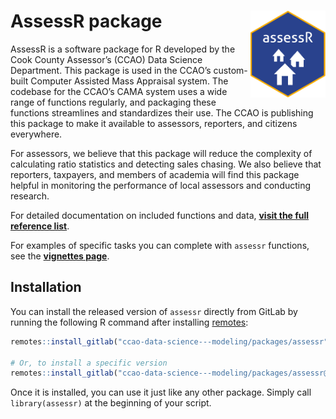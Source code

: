 
<!-- README.md is generated from README.Rmd. Please edit that file -->

# AssessR package <a href="https://gitlab.com/ccao-data-science---modeling/packages/assessr"><img src="man/figures/logo.png" align="right" height="139"/></a>

AssessR is a software package for R developed by the Cook County
Assessor’s (CCAO) Data Science Department. This package is used in the
CCAO’s custom-built Computer Assisted Mass Appraisal system. The
codebase for the CCAO’s CAMA system uses a wide range of functions
regularly, and packaging these functions streamlines and standardizes
their use. The CCAO is publishing this package to make it available to
assessors, reporters, and citizens everywhere.

For assessors, we believe that this package will reduce the complexity
of calculating ratio statistics and detecting sales chasing. We also
believe that reporters, taxpayers, and members of academia will find
this package helpful in monitoring the performance of local assessors
and conducting research.

For detailed documentation on included functions and data, [**visit the
full reference
list**](https://ccao-data-science---modeling.gitlab.io/packages/assessr/reference/).

For examples of specific tasks you can complete with `assessr`
functions, see the [**vignettes
page**](https://ccao-data-science---modeling.gitlab.io/packages/assessr/articles/index.html).

## Installation

You can install the released version of `assessr` directly from GitLab
by running the following R command after installing
[remotes](https://github.com/r-lib/remotes):

``` r
remotes::install_gitlab("ccao-data-science---modeling/packages/assessr")

# Or, to install a specific version
remotes::install_gitlab("ccao-data-science---modeling/packages/assessr@0.4.0")
```

Once it is installed, you can use it just like any other package. Simply
call `library(assessr)` at the beginning of your script.
